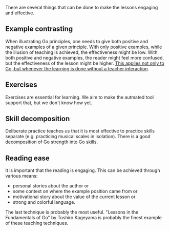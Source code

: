 There are several things that can be done to make the lessons engaging and effective.

## Example contrasting

When illustrating Go principles, one needs to give both positive and negative examples of a given principle.
With only positive examples, while the illusion of teaching is achieved, the effectiveness might be low.
With both positive and negative examples, the reader might feel more confused, but the effectiveness of the lesson might be higher.
[This applies not only to Go, but whenever the learning is done without a teacher interaction](https://www.youtube.com/watch?v=eVtCO84MDj8).

## Exercises

Exercises are essential for learning. 
We aim to make the autmated tool support that, but we don't know how yet.

## Skill decomposition

Deliberate practice teaches us that it is most effective to practice skills separate (e.g. practicing musical scales in isolation).
There is a good decomposition of Go strength into Go skills.

## Reading ease

It is important that the reading is engaging. 
This can be achieved through various means:
 - personal stories about the author or
 - some context on where the example position came from or
 - motivational story about the value of the current lesson or
 - strong and colorful language.

The last technique is probably the most useful. 
"Lessons in the Fundamentals of Go" by Toshiro Kageyama is probably the finest example of these teaching techniques.
